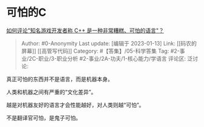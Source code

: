 # 可怕的C
[如何评论"知名游戏开发者称 C++ 是一种非常糟糕、可怕的语言"？](https://www.zhihu.com/question/284606685/answer/530087942)

> Author: #0-Anonymity
> Last update: [编辑于 2023-01-13]
> Link: [[码农的屏幕]] [[高管写代码]]
> Category: #【答集】/05-科学答集 
> Tag: #2-事业/2C-职业/3-职业分析 #2-事业/2A-功夫/1-核心能力/学语言 
> 评论区:
> 泛讨论:

真正可怕的东西并不是语言，而是机器本身。

人类和机器之间有严重的“文化差异”。

越是对机器友好的语言才会性能越好，对人类则越“可怕”。

不是翻译官可怕，是鬼子可怕。
